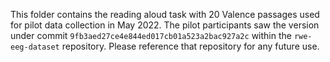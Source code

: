 This folder contains the reading aloud task with 20 Valence passages used for pilot data collection in May 2022.  The pilot participants saw the version under commit `9fb3aed27ce4e844ed017cb01a523a2bac927a2c` within the `rwe-eeg-dataset` repository.  Please reference that repository for any future use.